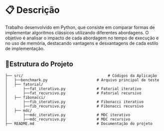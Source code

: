 # 📋 **Descrição**
Trabalho desenvolvido em Python, que consiste em comparar formas de implementar algoritmos clássicos utilizando diferentes abordagens. O objetivo é analisar o impacto de cada abordagem no tempo de execução e no uso de memória, destacando vantagens e desvantagens de cada estilo de implementação.

## 📁**Estrutura do Projeto**

```
├── src/                                      # Códigos da Aplicação
│   ├──benchmark.py                      # Arquivo principal de teste
│   ├── fatorial/
│       ├──fat_iterativo.py              # Fatorial iterativo
│       ├──fat_recursivo.py              # Fatorial recursivo
│   ├── fibonacci/
│       ├──fib_iterativo.py              # Fibonacci iterativo
│       ├──fib_recursivo.py              # Fibonacci recursivo
│   ├── mdc/
│       ├──mdc_iterativo.py              # MDC iterativo
│       ├──mdc_recursivo.py              # MDC recursivo
├── README.md                            # Documentação do projeto
```
